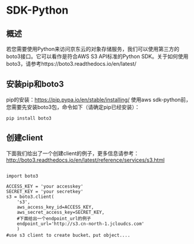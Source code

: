 # SDK-Python

## 概述

若您需要使用Python来访问京东云的对象存储服务，我们可以使用第三方的boto3接口。它可以看作是符合AWS S3 API标准的Python SDK。关于如何使用boto3，请参考https://boto3.readthedocs.io/en/latest/

## 安装pip和boto3

pip的安装：https://pip.pypa.io/en/stable/installing/
使用aws sdk-python前，您需要先安装boto3包，命令如下（请确定pip已经安装）：
```
pip install boto3
```

## 创建client

下面我们给出了一个创建client的例子，更多信息请参考：http://boto3.readthedocs.io/en/latest/reference/services/s3.html
```

import boto3  
        
ACCESS_KEY = 'your accesskey'  
SECRET_KEY = 'your secretkey'  
s3 = boto3.client(  
    's3',  
    aws_access_key_id=ACCESS_KEY,  
    aws_secret_access_key=SECRET_KEY,  
    #下面给出一个endpoint_url的例子  
    endpoint_url='http://s3.cn-north-1.jcloudcs.com'  
    )  
#use s3 client to create bucket、put object....
```
